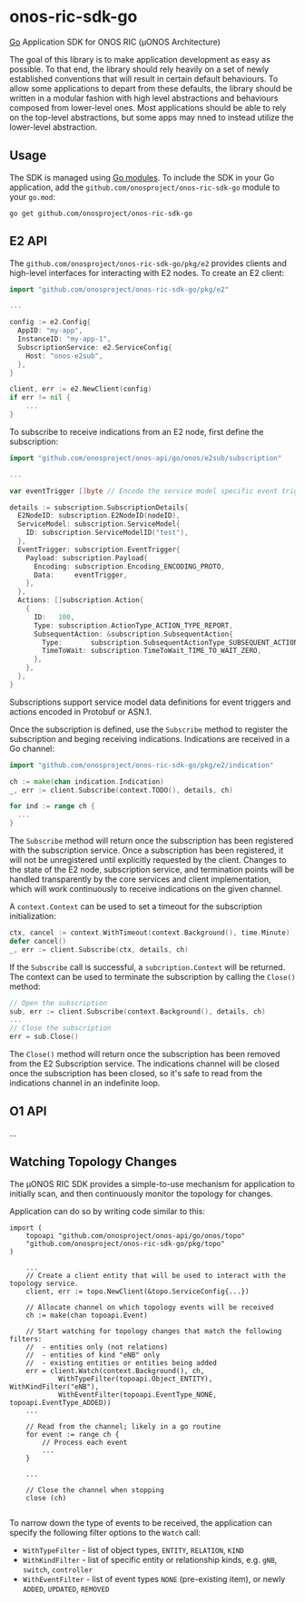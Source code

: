 # onos-ric-sdk-go
[Go] Application SDK for ONOS RIC (µONOS Architecture)

The goal of this library is to make application development as easy as possible. To that end, the library should rely 
heavily on a set of newly established conventions that will result in certain default behaviours. 
To allow some applications to depart from these defaults, the library should be written in a modular 
fashion with high level abstractions and behaviours composed from lower-level ones. Most applications should be able
to rely on the top-level abstractions, but some apps may nned to instead utilize the lower-level abstraction.

## Usage

The SDK is managed using [Go modules]. To include the SDK in your Go application, add the `github.com/onosproject/onos-ric-sdk-go` module to your `go.mod`:

```
go get github.com/onosproject/onos-ric-sdk-go
```

## E2 API

The `github.com/onosproject/onos-ric-sdk-go/pkg/e2` provides clients and high-level interfaces for interacting
with E2 nodes. To create an E2 client:

```go
import "github.com/onosproject/onos-ric-sdk-go/pkg/e2"

...

config := e2.Config{
  AppID: "my-app",
  InstanceID: "my-app-1",
  SubscriptionService: e2.ServiceConfig{
    Host: "onos-e2sub",
  },
}

client, err := e2.NewClient(config)
if err != nil {
    ...
}
```

To subscribe to receive indications from an E2 node, first define the subscription:

```go
import "github.com/onosproject/onos-api/go/onos/e2sub/subscription"

...

var eventTrigger []byte // Encode the service model specific event trigger

details := subscription.SubscriptionDetails{
  E2NodeID: subscription.E2NodeID(nodeID),
  ServiceModel: subscription.ServiceModel{
    ID: subscription.ServiceModelID("test"),
  },
  EventTrigger: subscription.EventTrigger{
    Payload: subscription.Payload{
      Encoding: subscription.Encoding_ENCODING_PROTO,
      Data:     eventTrigger,
    },
  },
  Actions: []subscription.Action{
    {
      ID:   100,
      Type: subscription.ActionType_ACTION_TYPE_REPORT,
      SubsequentAction: &subscription.SubsequentAction{
        Type:       subscription.SubsequentActionType_SUBSEQUENT_ACTION_TYPE_CONTINUE,
        TimeToWait: subscription.TimeToWait_TIME_TO_WAIT_ZERO,
      },
    },
  },
}
```

Subscriptions support service model data definitions for event triggers and actions encoded in Protobuf or ASN.1.

Once the subscription is defined, use the `Subscribe` method to register the subscription and beging receiving indications. Indications are received in a Go channel:

```go
import "github.com/onosproject/onos-ric-sdk-go/pkg/e2/indication"

ch := make(chan indication.Indication)
_, err := client.Subscribe(context.TODO(), details, ch)

for ind := range ch {
  ...
}
```

The `Subscribe` method will return once the subscription has been registered with the subscription service. Once a subscription has been registered, it will not be unregistered until explicitly requested by the client. Changes to the state of the E2 node, subscription service, and termination points will be handled transparently by the core services and client implementation, which will work continuously to receive indications on the given channel.

A `context.Context` can be used to set a timeout for the subscription initialization:

```go
ctx, cancel := context.WithTimeout(context.Background(), time.Minute)
defer cancel()
_, err := client.Subscribe(ctx, details, ch)
```

If the `Subscribe` call is successful, a `subcription.Context` will be returned. The context can be used to terminate the subscription by calling the `Close()` method:

```go
// Open the subscription
sub, err := client.Subscribe(context.Background(), details, ch)
...
// Close the subscription
err = sub.Close()
```

The `Close()` method will return once the subscription has been removed from the E2 Subscription service. The indications channel will be closed once the subscription has been closed, so it's safe to read from the indications channel in an indefinite loop.

## O1 API
...



## Watching Topology Changes
The µONOS RIC SDK provides a simple-to-use mechanism for application to initially scan, and then continuously monitor 
the topology for changes.

Application can do so by writing code similar to this:

```cgo
import (
    topoapi "github.com/onosproject/onos-api/go/onos/topo"
    "github.com/onosproject/onos-ric-sdk-go/pkg/topo"
)

    ...
    // Create a client entity that will be used to interact with the topology service.
    client, err := topo.NewClient(&topo.ServiceConfig{...})

    // Allocate channel on which topology events will be received
    ch := make(chan topoapi.Event)
    
    // Start watching for topology changes that match the following filters:
    //  - entities only (not relations)
    //  - entities of kind "eNB" only
    //  - existing entities or entities being added
    err = client.Watch(context.Background(), ch,
            WithTypeFilter(topoapi.Object_ENTITY), WithKindFilter("eNB"),
            WithEventFilter(topoapi.EventType_NONE, topoapi.EventType_ADDED))
    ...
    
    // Read from the channel; likely in a go routine
    for event := range ch {
        // Process each event
        ...
    }
    
    ...
    
    // Close the channel when stopping
    close (ch)
		
```

To narrow down the type of events to be received, the application can specify the following filter options to the `Watch` call:

* `WithTypeFilter` - list of object types, `ENTITY`, `RELATION`, `KIND`
* `WithKindFilter` - list of specific entity or relationship kinds, e.g. `gNB`, `switch`, `controller`
* `WithEventFilter` - list of event types `NONE` (pre-existing item), or newly `ADDED`, `UPDATED`, `REMOVED`

[Go]: https://golang.org/
[Go modules]: https://golang.org/ref/mod
